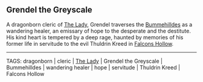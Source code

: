 ## Grendel the Greyscale

A dragonborn cleric of [The Lady](The%20Lady.md), Grendel traverses the [Bummehilldes](../Places/Bummehilldes.md) as a wandering healer, an emissary of hope to the desperate and the destitute. His kind heart is tempered by a deep rage, haunted by memories of his former life in servitude to the evil Thuldrin Kreed in [Falcons Hollow](../Places/Falcons_Hollow.md).


---
TAGS: dragonborn | cleric | [The Lady](The%20Lady.md) | Grendel the Greyscale | Bummehilldes | wandering healer | hope | servitude | Thuldrin Kreed | Falcons Hollow

